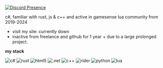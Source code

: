 
[![Discord Presence](https://lanyard-profile-readme.vercel.app/api/663811099199668245)](https://discord.com/users/663811099199668245)

  c#, familiar with rust, js & c++ and active in gamesense lua community from 2019-2024
- visit my site: currently down
- inactive from freelance and github for 1 year + due to a large prolonged project.

**my stack**

![c#](https://img.shields.io/badge/c%23-%23239120.svg?style=for-the-badge&logo=c-sharp&logoColor=white)
![rust](https://img.shields.io/badge/Rust-f74c00?logo=rust&logoColor=000000)
![html5](https://img.shields.io/badge/html5-%23E34F26.svg?style=for-the-badge&logo=html5&logoColor=white)
![.net](https://img.shields.io/badge/.NET-5C2D91?style=for-the-badge&logo=.net&logoColor=white)
![c++](https://img.shields.io/badge/c++-%2300599C.svg?style=for-the-badge&logo=c%2B%2B&logoColor=white)
![rider](https://img.shields.io/badge/Rider-000000.svg?style=for-the-badge&logo=Rider&logoColor=white&color=black&labelColor=crimson)
![python](https://img.shields.io/badge/Python-3776AB?logo=python&logoColor=ffffff)
![lua](https://img.shields.io/badge/Lua-2C2D72?logo=lua&logoColor=ffffff)
